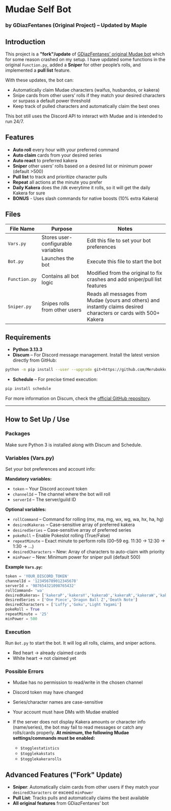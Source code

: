 
# Mudae Self Bot

### by GDiazFentanes (Original Project) – Updated by Maple

## Introduction

This project is a **"fork"/update** of [GDiazFentanes’ original Mudae bot](https://github.com/GuilleDiazFentanes/AutoClaim-AutoRoll-AutoReact-MudaeBot-2025) which for some reason crashed on my setup.
I have updated some functions in the original `Function.py`, added a **Sniper** for other people’s rolls, and implemented a **pull list** feature.

With these updates, the bot can:

* Automatically claim Mudae characters (waifus, husbandos, or kakera)
* Snipe cards from other users’ rolls if they match your desired characters or surpass a default power threshold
* Keep track of pulled characters and automatically claim the best ones

This bot still uses the Discord API to interact with Mudae and is intended to run 24/7.

## Features

* **Auto roll** every hour with your preferred command
* **Auto claim** cards from your desired series
* **Auto react** to preferred kakera
* **Sniper** other users’ rolls based on a desired list or minimum power (default >500)
* **Pull list** to track and prioritize character pulls
* **Repeat** all actions at the minute you prefer
* **Daily Kakera** does the /dk everytime it rolls, so it will get the daily Kakera for sure
* **BONUS** - Uses slash commands for native boosts (10% extra Kakera)

## Files

| File Name     | Purpose                            | Notes                                                                                                              |
| ------------- | ---------------------------------- | ------------------------------------------------------------------------------------------------------------------ |
| `Vars.py`     | Stores user-configurable variables | Edit this file to set your bot preferences                                                                         |
| `Bot.py`      | Launches the bot                   | Execute this file to start the bot                                                                                 |
| `Function.py` | Contains all bot logic             | Modified from the original to fix crashes and add sniper/pull list features                                        |
| `Sniper.py`   | Snipes rolls from other users      | Reads all messages from Mudae (yours and others) and instantly claims desired characters or cards with 500+ Kakera |

## Requirements

* **Python 3.13.3**
* **Discum** – For Discord message management. Install the latest version directly from GitHub:

```bash
python -m pip install --user --upgrade git+https://github.com/Merubokkusu/Discord-S.C.U.M.git#egg=discum
```

* **Schedule** – For precise timed execution:

```bash
pip install schedule
```

For more information on Discum, check the [official GitHub repository](https://github.com/Merubokkusu/Discord-S.C.U.M).

---

## How to Set Up / Use

### Packages

Make sure Python 3 is installed along with Discum and Schedule.

### Variables (Vars.py)

Set your bot preferences and account info:

**Mandatory variables:**

* `token` – Your Discord account token
* `channelId` – The channel where the bot will roll
* `serverId` – The server/guild ID

**Optional variables:**

* `rollCommand` – Command for rolling (mx, ma, mg, wx, wg, wa, hx, ha, hg)
* `desiredKakeras` – Case-sensitive array of preferred kakera
* `desiredSeries` – Case-sensitive array of preferred series
* `pokeRoll` – Enable Pokeslot rolling (True/False)
* `repeatMinute` – Exact minute to perform rolls (00–59 eg. 11:30 -> 12:30 -> 1:30 -> ...)
* `desiredCharacters` – New: Array of characters to auto-claim with priority
* `minPower` – New: Minimum power for sniper pull (default 500)

**Example `Vars.py`:**

```python
token = 'YOUR_DISCORD_TOKEN'
channelId = '123456789012345678'
serverId = '987654321098765432'
rollCommand= 'wa'
desiredKakeras= ['kakeraP','kakeraY','kakeraO','kakeraR','kakeraW','kakeraL']
desiredSeries = ['One Piece','Dragon Ball Z','Death Note']
desiredCharacters = ['Luffy','Goku','Light Yagami']
pokeRoll = True
repeatMinute = '25'
minPower = 500
```

### Execution

Run `Bot.py` to start the bot. It will log all rolls, claims, and sniper actions.

* Red heart → already claimed cards
* White heart → not claimed yet

### Possible Errors

* Mudae has no permission to read/write in the chosen channel
* Discord token may have changed
* Series/character names are case-sensitive
* Your account must have DMs with Mudae enabled
* If the server does not display Kakera amounts or character info (name/series), the bot may fail to read messages or catch any rolls/cards properly.
  **At minimum, the following Mudae settings/commands must be enabled:**

  * `$togglestatistics`
  * `$togglekakstats`
  * `$togglekakerarolls`


## Advanced Features ("Fork" Update)

* **Sniper**: Automatically claim cards from other users if they match your `desiredCharacters` or exceed `minPower`
* **Pull List**: Tracks pulls and automatically claims the best available
* **All original features** from GDiazFentanes’ bot